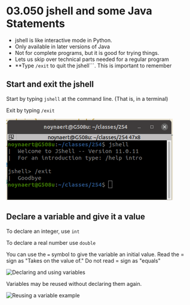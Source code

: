 # 03.050 jshell and some Java Statements

* jshell is like interactive mode in Python.
* Only available in later versions of Java
* Not for complete programs, but it is good for trying things.
* Lets us skip over technical parts needed for a regular program
* **Type ```/exit``` to quit the jshell```.  This is important to remember

## Start and exit the jshell

Start by typing ```jshell``` at the command line. (That is, in a terminal)

Exit by typing ```/exit```


![Entering and Exiting jshell](images/jshellExit.png)

## Declare a variable and give it a value

To declare an integer, use ```int```

To declare a real number use ```double```

You can use the ```=``` symbol to give the variable an initial value.  Read the = sign as "Takes on the value of."  Do not read = sign as "equals"

![Declaring and using variables](images/variables1.png)

Variables may be reused without declaring them again.

![Reusing a variable example](images/variables2.png)

